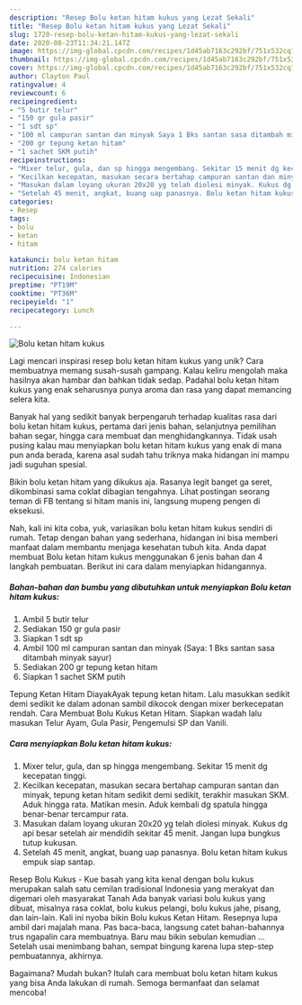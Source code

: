 ```yaml
---
description: "Resep Bolu ketan hitam kukus yang Lezat Sekali"
title: "Resep Bolu ketan hitam kukus yang Lezat Sekali"
slug: 1720-resep-bolu-ketan-hitam-kukus-yang-lezat-sekali
date: 2020-08-23T11:34:21.147Z
image: https://img-global.cpcdn.com/recipes/1d45ab7163c292bf/751x532cq70/bolu-ketan-hitam-kukus-foto-resep-utama.jpg
thumbnail: https://img-global.cpcdn.com/recipes/1d45ab7163c292bf/751x532cq70/bolu-ketan-hitam-kukus-foto-resep-utama.jpg
cover: https://img-global.cpcdn.com/recipes/1d45ab7163c292bf/751x532cq70/bolu-ketan-hitam-kukus-foto-resep-utama.jpg
author: Clayton Paul
ratingvalue: 4
reviewcount: 6
recipeingredient:
- "5 butir telur"
- "150 gr gula pasir"
- "1 sdt sp"
- "100 ml campuran santan dan minyak Saya 1 Bks santan sasa ditambah minyak sayur"
- "200 gr tepung ketan hitam"
- "1 sachet SKM putih"
recipeinstructions:
- "Mixer telur, gula, dan sp hingga mengembang. Sekitar 15 menit dg kecepatan tinggi."
- "Kecilkan kecepatan, masukan secara bertahap campuran santan dan minyak, tepung ketan hitam sedikit demi sedikit, terakhir masukan SKM. Aduk hingga rata. Matikan mesin. Aduk kembali dg spatula hingga benar-benar tercampur rata."
- "Masukan dalam loyang ukuran 20x20 yg telah diolesi minyak. Kukus dg api besar setelah air mendidih sekitar 45 menit. Jangan lupa bungkus tutup kukusan."
- "Setelah 45 menit, angkat, buang uap panasnya. Bolu ketan hitam kukus empuk siap santap."
categories:
- Resep
tags:
- bolu
- ketan
- hitam

katakunci: bolu ketan hitam 
nutrition: 274 calories
recipecuisine: Indonesian
preptime: "PT19M"
cooktime: "PT36M"
recipeyield: "1"
recipecategory: Lunch

---
```



![Bolu ketan hitam kukus](https://img-global.cpcdn.com/recipes/1d45ab7163c292bf/751x532cq70/bolu-ketan-hitam-kukus-foto-resep-utama.jpg)

Lagi mencari inspirasi resep bolu ketan hitam kukus yang unik? Cara membuatnya memang susah-susah gampang. Kalau keliru mengolah maka hasilnya akan hambar dan bahkan tidak sedap. Padahal bolu ketan hitam kukus yang enak seharusnya punya aroma dan rasa yang dapat memancing selera kita.

Banyak hal yang sedikit banyak berpengaruh terhadap kualitas rasa dari bolu ketan hitam kukus, pertama dari jenis bahan, selanjutnya pemilihan bahan segar, hingga cara membuat dan menghidangkannya. Tidak usah pusing kalau mau menyiapkan bolu ketan hitam kukus yang enak di mana pun anda berada, karena asal sudah tahu triknya maka hidangan ini mampu jadi suguhan spesial.

Bikin bolu ketan hitam yang dikukus aja. Rasanya legit banget ga seret, dikombinasi sama coklat dibagian tengahnya. Lihat postingan seorang teman di FB tentang si hitam manis ini, langsung mupeng pengen di eksekusi.


Nah, kali ini kita coba, yuk, variasikan bolu ketan hitam kukus sendiri di rumah. Tetap dengan bahan yang sederhana, hidangan ini bisa memberi manfaat dalam membantu menjaga kesehatan tubuh kita. Anda dapat membuat Bolu ketan hitam kukus menggunakan 6 jenis bahan dan 4 langkah pembuatan. Berikut ini cara dalam menyiapkan hidangannya.

<!--inarticleads1-->

##### Bahan-bahan dan bumbu yang dibutuhkan untuk menyiapkan Bolu ketan hitam kukus:

1. Ambil 5 butir telur
1. Sediakan 150 gr gula pasir
1. Siapkan 1 sdt sp
1. Ambil 100 ml campuran santan dan minyak (Saya: 1 Bks santan sasa ditambah minyak sayur)
1. Sediakan 200 gr tepung ketan hitam
1. Siapkan 1 sachet SKM putih


Tepung Ketan Hitam DiayakAyak tepung ketan hitam. Lalu masukkan sedikit demi sedikit ke dalam adonan sambil dikocok dengan mixer berkecepatan rendah. Cara Membuat Bolu Kukus Ketan Hitam. Siapkan wadah lalu masukan Telur Ayam, Gula Pasir, Pengemulsi SP dan Vanili. 

<!--inarticleads2-->

##### Cara menyiapkan Bolu ketan hitam kukus:

1. Mixer telur, gula, dan sp hingga mengembang. Sekitar 15 menit dg kecepatan tinggi.
1. Kecilkan kecepatan, masukan secara bertahap campuran santan dan minyak, tepung ketan hitam sedikit demi sedikit, terakhir masukan SKM. Aduk hingga rata. Matikan mesin. Aduk kembali dg spatula hingga benar-benar tercampur rata.
1. Masukan dalam loyang ukuran 20x20 yg telah diolesi minyak. Kukus dg api besar setelah air mendidih sekitar 45 menit. Jangan lupa bungkus tutup kukusan.
1. Setelah 45 menit, angkat, buang uap panasnya. Bolu ketan hitam kukus empuk siap santap.


Resep Bolu Kukus - Kue basah yang kita kenal dengan bolu kukus merupakan salah satu cemilan tradisional Indonesia yang merakyat dan digemari oleh masyarakat Tanah Ada banyak variasi bolu kukus yang dibuat, misalnya rasa coklat, bolu kukus pelangi, bolu kukus jahe, pisang, dan lain-lain. Kali ini nyoba bikin Bolu kukus Ketan Hitam. Resepnya lupa ambil dari majalah mana. Pas baca-baca, langsung catet bahan-bahannya trus ngapalin cara membuatnya. Baru mau bikin sebulan kemudian … Setelah usai menimbang bahan, sempat bingung karena lupa step-step pembuatannya, akhirnya. 

Bagaimana? Mudah bukan? Itulah cara membuat bolu ketan hitam kukus yang bisa Anda lakukan di rumah. Semoga bermanfaat dan selamat mencoba!
